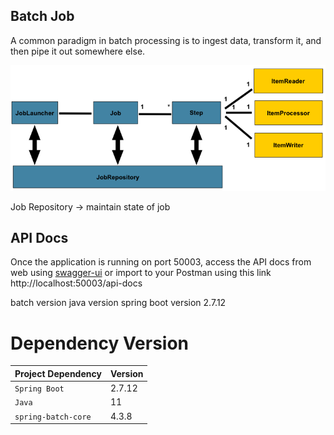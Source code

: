 ## Batch Job
A common paradigm in batch processing is to ingest data, transform it, and then pipe it out somewhere else.

![Spring Batch](./img/BatchStereotypes.png)

Job Repository -> maintain state of job

## API Docs
Once the application is running on port 50003, access the API docs from web using [swagger-ui](http://localhost:50004/swagger-ui) or import to your Postman using this link http://localhost:50003/api-docs

batch version
java version
spring boot version 2.7.12


<h1>Dependency Version</h1>

| Project Dependency  | Version |
|---------------------|---------|
| `Spring Boot`       | 2.7.12  |
| `Java`              | 11      |
| `spring-batch-core` | 4.3.8   |